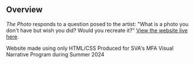 ## Overview
_The Photo_ responds to a question posed to the artist: "What is a photo you don't have but wish you did? Would you recreate it?"
[View the website live here](https://kevincadena.com/the-photo/).

Website made using only HTML/CSS
Produced for SVA's MFA Visual Narrative Program during
Summer 2024
